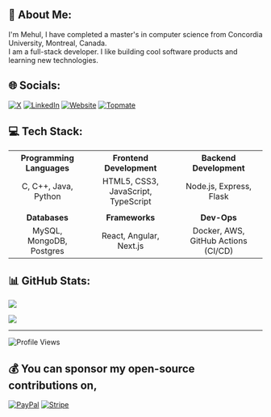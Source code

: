 ## 💫 About Me:
I'm Mehul, I have completed a master's in computer science from Concordia University, Montreal, Canada.<br>I am a full-stack developer. I like building cool software products and learning new technologies.

## 🌐 Socials:
[![X](https://img.shields.io/badge/X-%237289DA.svg?logo=twitter&logoColor=white)](https://www.x.com/mehul2802) [![LinkedIn](https://img.shields.io/badge/LinkedIn-%230077B5.svg?logo=linkedin&logoColor=white)](https://linkedin.com/in/mehulmp) [![Website](https://img.shields.io/badge/Portfolio-Mehul--Prajapati-blue)](https://www.mehul-dev.co/)
[![Topmate](https://img.shields.io/badge/Topmate-Mehul--Prajapati-orange)](https://topmate.io/mehul_prajapati/)


## 💻 Tech Stack:

<table>
  <tr>
    <th align="center">Programming Languages</th>
    <th align="center">Frontend Development</th>
    <th align="center">Backend Development</th>
  </tr>
  <tr>
    <td align="center">C, C++, Java, Python</td>
    <td align="center">HTML5, CSS3, JavaScript, TypeScript</td>
    <td align="center">Node.js, Express, Flask</td>
  </tr>
  <tr><td></td></tr>
  <tr>
    <td align="center"><b>Databases</b></td>
    <td align="center"><b>Frameworks</b></td>
    <td align="center"><b>Dev-Ops</b></td>
  </tr>
  <tr>
    <td align="center">MySQL, MongoDB, Postgres</td>
    <td align="center">React, Angular, Next.js</td>
    <td align="center">Docker, AWS, GitHub Actions (CI/CD)</td>
  </tr>
</table>


## 📊 GitHub Stats:
![](https://github-readme-stats.vercel.app/api?username=mehul-m-prajapati&theme=dark&hide_border=false&include_all_commits=true&count_private=false)<br/>
<!-- ![](https://github-readme-streak-stats.herokuapp.com/?user=mehul-m-prajapati&theme=light&hide_border=false)<br/> -->
![](https://github-readme-stats.vercel.app/api/top-langs/?username=mehul-m-prajapati&theme=gotham&hide_border=false&include_all_commits=true&count_private=false&layout=compact)

---
<img src="https://komarev.com/ghpvc/?username=mehul-m-prajapati&label=Profile%20views&color=7209b7&style=flat" alt="Profile Views" />

  ## 💰 You can sponsor my open-source contributions on,
  [![PayPal](https://img.shields.io/badge/PayPal-00457C?style=for-the-badge&logo=paypal&logoColor=white)](https://paypal.me/mehul2802)  [![Stripe](https://img.shields.io/badge/Stripe-5851DD?logo=stripe&logoColor=fff)](https://buy.stripe.com/00gaH69jWaM87mw7ss)
  
<!-- Proudly created with GPRM ( https://gprm.itsvg.in ) -->
